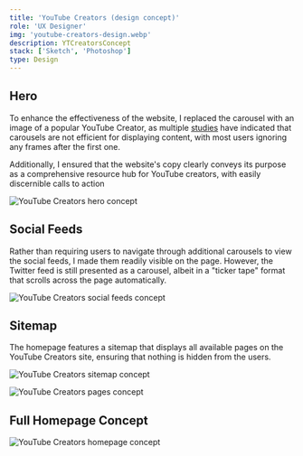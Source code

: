 ```yaml
---
title: 'YouTube Creators (design concept)'
role: 'UX Designer'
img: 'youtube-creators-design.webp'
description: YTCreatorsConcept
stack: ['Sketch', 'Photoshop']
type: Design
---
```


## Hero

To enhance the effectiveness of the website, I replaced the carousel with an image of a popular YouTube Creator, as multiple <a href="https://shouldiuseacarousel.com/" target="_blank" rel="noopener noreferrer">studies</a> have indicated that carousels are not efficient for displaying content, with most users ignoring any frames after the first one.

Additionally, I ensured that the website's copy clearly conveys its purpose as a comprehensive resource hub for YouTube creators, with easily discernible calls to action

![YouTube Creators hero concept](https://storage.googleapis.com/michaelm.appspot.com/yt-creators-concept/creators-hero-concept.webp)

## Social Feeds

Rather than requiring users to navigate through additional carousels to view the social feeds, I made them readily visible on the page. However, the Twitter feed is still presented as a carousel, albeit in a "ticker tape" format that scrolls across the page automatically.

![YouTube Creators social feeds concept](https://storage.googleapis.com/michaelm.appspot.com/yt-creators-concept/creators-social-feed-concept.webp)

## Sitemap

The homepage features a sitemap that displays all available pages on the YouTube Creators site, ensuring that nothing is hidden from the users.

![YouTube Creators sitemap concept](https://storage.googleapis.com/michaelm.appspot.com/yt-creators-concept/creators-sitemap-concept.webp)

![YouTube Creators pages concept](https://storage.googleapis.com/michaelm.appspot.com/yt-creators-concept/creators-pages-concept.webp)

## Full Homepage Concept

![YouTube Creators homepage concept](https://storage.googleapis.com/michaelm.appspot.com/yt-creators-concept/creators-homepage-concept.webp)
